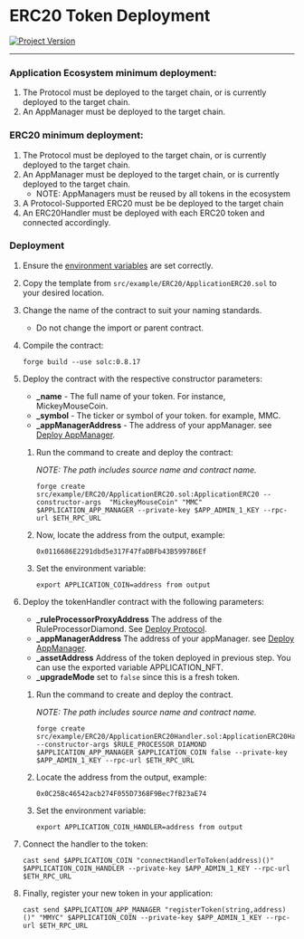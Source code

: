 # ERC20 Token Deployment
[![Project Version][version-image]][version-url]

---

### Application Ecosystem minimum deployment: 

1. The Protocol must be deployed to the target chain, or is currently deployed to the target chain.
2. An AppManager must be deployed to the target chain.

### ERC20 minimum deployment:

1. The Protocol must be deployed to the target chain, or is currently deployed to the target chain.
2. An AppManager must be deployed to the target chain, or is currently deployed to the target chain.
   - NOTE: AppManagers must be reused by all tokens in the ecosystem
3. A Protocol-Supported ERC20 must be be deployed to the target chain
4. An ERC20Handler must be deployed with each ERC20 token and connected accordingly.


### Deployment

1. Ensure the [environment variables][environment-url] are set correctly.
2. Copy the template from `src/example/ERC20/ApplicationERC20.sol` to your desired location.
3. Change the name of the contract to suit your naming standards.
   - Do not change the import or parent contract.
4. Compile the contract:
   ````
   forge build --use solc:0.8.17
   ````
5. Deploy the contract with the respective constructor parameters:
    - **_name** - The full name of your token. For instance, MickeyMouseCoin.
    - **_symbol** - The ticker or symbol of your token. for example, MMC.
    - **_appManagerAddress** - The address of your appManager. see [Deploy AppManager][deployAppManager].
    1. Run the command to create and deploy the contract: 

        *NOTE: The path includes source name and contract name.*
    
        ````
        forge create src/example/ERC20/ApplicationERC20.sol:ApplicationERC20 --constructor-args  "MickeyMouseCoin" "MMC" $APPLICATION_APP_MANAGER --private-key $APP_ADMIN_1_KEY --rpc-url $ETH_RPC_URL
        ````

    2. Now, locate the address from the output, example:
        ````
        0x0116686E2291dbd5e317F47faDBFb43B599786Ef
        ````
    3. Set the environment variable:
        ````
        export APPLICATION_COIN=address from output
        ````
6. Deploy the tokenHandler contract with the following parameters:
    - **_ruleProcessorProxyAddress** The address of the RuleProcessorDiamond. See [Deploy Protocol][deployProtocol].
    - **_appManagerAddress** The address of your appManager. see [Deploy AppManager][deployAppManager].
    - **_assetAddress** Address of the token deployed in previous step. You can use the exported variable APPLICATION_NFT.
    - **_upgradeMode** set to `false` since this is a fresh token.
    1. Run the command to create and deploy the contract. 

        *NOTE: The path includes source name and contract name.*
        ````
        forge create src/example/ERC20/ApplicationERC20Handler.sol:ApplicationERC20Handler --constructor-args $RULE_PROCESSOR_DIAMOND $APPLICATION_APP_MANAGER $APPLICATION_COIN false --private-key $APP_ADMIN_1_KEY --rpc-url $ETH_RPC_URL
        ````
    2. Locate the address from the output, example:
        ````
        0x0C25Bc46542acb274F055D7368F9Bec7fB23aE74
        ````
    3. Set the environment variable:
        ````
        export APPLICATION_COIN_HANDLER=address from output
        ````
7. Connect the handler to the token:
    ```
    cast send $APPLICATION_COIN "connectHandlerToToken(address)()" $APPLICATION_COIN_HANDLER --private-key $APP_ADMIN_1_KEY --rpc-url $ETH_RPC_URL
    ```

8. Finally, register your new token in your application:
    ```
    cast send $APPLICATION_APP_MANAGER "registerToken(string,address)()" "MMYC" $APPLICATION_COIN --private-key $APP_ADMIN_1_KEY --rpc-url $ETH_RPC_URL
    ```
 
<!-- These are the body links -->
[deployAppManager]: DEPLOY-APPMANAGER.md
[deployProtocol]: DEPLOY-PROTOCOL.md
[environment-url]: ./SET-ENVIRONMENT.md

<!-- These are the header links -->
[version-image]: https://img.shields.io/badge/Version-1.1.0-brightgreen?style=for-the-badge&logo=appveyor
[version-url]: https://github.com/thrackle-io/Tron